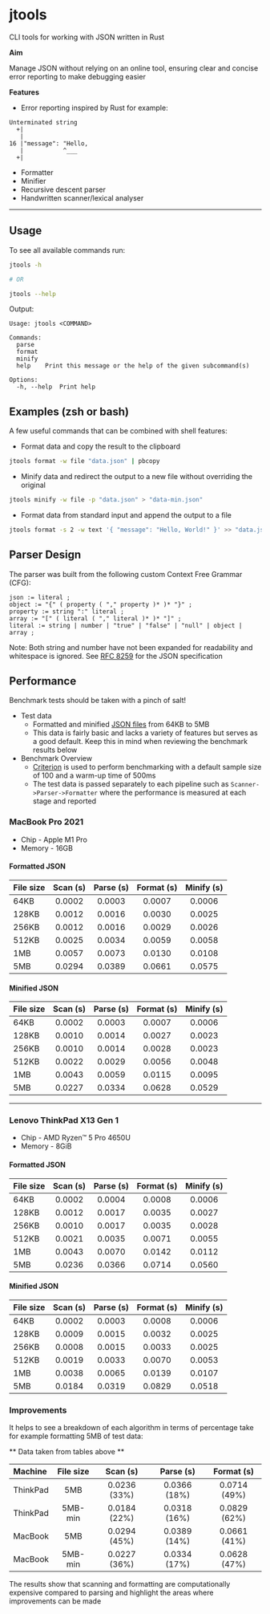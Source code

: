 # jtools

CLI tools for working with JSON written in Rust

**Aim**

Manage JSON without relying on an online tool, ensuring clear and concise error reporting to
make debugging easier

**Features**

- Error reporting inspired by Rust for example:

```text
Unterminated string
  +|
   |
16 |"message": "Hello,
   |           ^___
  +|
```
- Formatter
- Minifier
- Recursive descent parser
- Handwritten scanner/lexical analyser
---

## Usage

To see all available commands run:

```bash
jtools -h

# OR

jtools --help
```

Output:

```text
Usage: jtools <COMMAND>

Commands:
  parse
  format
  minify
  help    Print this message or the help of the given subcommand(s)

Options:
  -h, --help  Print help

```

## Examples (zsh or bash)

A few useful commands that can be combined with shell features:

* Format data and copy the result to the clipboard

```bash
jtools format -w file "data.json" | pbcopy
```

* Minify data and redirect the output to a new file without overriding the original

```bash
jtools minify -w file -p "data.json" > "data-min.json"
```

* Format data from standard input and append the output to a file

```bash
jtools format -s 2 -w text '{ "message": "Hello, World!" }' >> "data.json"
```

## Parser Design

The parser was built from the following custom Context Free Grammar (CFG):

```
json := literal ;
object := "{" ( property ( "," property )* )* "}" ;
property := string ":" literal ;
array := "[" ( literal ( "," literal )* )* "]" ;
literal := string | number | "true" | "false" | "null" | object | array ;
```

Note: Both string and number have not been expanded for readability and whitespace is ignored. See
[RFC 8259](https://datatracker.ietf.org/doc/html/rfc8259#section-7) for the JSON specification

## Performance

Benchmark tests should be taken with a pinch of salt!

* Test data
    * Formatted and minified [JSON files](https://microsoftedge.github.io/Demos/json-dummy-data/)
    from 64KB to 5MB
    * This data is fairly basic and lacks a variety of features but serves as a good default.
    Keep this in mind when reviewing the benchmark results below
* Benchmark Overview
    * [Criterion](https://crates.io/crates/criterion/) is used to perform benchmarking with a default
    sample size of 100 and a warm-up time of 500ms
    * The test data is passed separately to each pipeline such as `Scanner->Parser->Formatter`
    where the performance is measured at each stage and reported

### MacBook Pro 2021

* Chip - Apple M1 Pro
* Memory - 16GB

#### Formatted JSON

| File size  | Scan (s) | Parse (s) | Format (s) | Minify (s) |
| :----------| :------: | :------:  | :------:   | :--------: |
| 64KB       | 0.0002   | 0.0003    | 0.0007     | 0.0006     |
| 128KB      | 0.0012   | 0.0016    | 0.0030     | 0.0025     |
| 256KB      | 0.0012   | 0.0016    | 0.0029     | 0.0026     |
| 512KB      | 0.0025   | 0.0034    | 0.0059     | 0.0058     |
| 1MB        | 0.0057   | 0.0073    | 0.0130     | 0.0108     |
| 5MB        | 0.0294   | 0.0389    | 0.0661     | 0.0575     |

#### Minified JSON

| File size  | Scan (s) | Parse (s) | Format (s) | Minify (s) |
| :----------| :------: | :------:  | :------:   | :--------: |
| 64KB       | 0.0002   | 0.0003    | 0.0007     | 0.0006     |
| 128KB      | 0.0010   | 0.0014    | 0.0027     | 0.0023     |
| 256KB      | 0.0010   | 0.0014    | 0.0028     | 0.0023     |
| 512KB      | 0.0022   | 0.0029    | 0.0056     | 0.0048     |
| 1MB        | 0.0043   | 0.0059    | 0.0115     | 0.0095     |
| 5MB        | 0.0227   | 0.0334    | 0.0628     | 0.0529     |

---

### Lenovo ThinkPad X13 Gen 1

* Chip - AMD Ryzen™️ 5 Pro 4650U
* Memory - 8GiB

#### Formatted JSON

| File size  | Scan (s) | Parse (s) | Format (s) | Minify (s) |
| :----------| :------: | :------:  | :------:   | :--------: |
| 64KB       | 0.0002   | 0.0004    | 0.0008     | 0.0006     |
| 128KB      | 0.0012   | 0.0017    | 0.0035     | 0.0027     |
| 256KB      | 0.0010   | 0.0017    | 0.0035     | 0.0028     |
| 512KB      | 0.0021   | 0.0035    | 0.0071     | 0.0055     |
| 1MB        | 0.0043   | 0.0070    | 0.0142     | 0.0112     |
| 5MB        | 0.0236   | 0.0366    | 0.0714     | 0.0560     |

#### Minified JSON

| File size  | Scan (s) | Parse (s) | Format (s) | Minify (s) |
| :----------| :------: | :------:  | :------:   | :--------: |
| 64KB       | 0.0002   | 0.0003    | 0.0008     | 0.0006     |
| 128KB      | 0.0009   | 0.0015    | 0.0032     | 0.0025     |
| 256KB      | 0.0008   | 0.0015    | 0.0033     | 0.0025     |
| 512KB      | 0.0019   | 0.0033    | 0.0070     | 0.0053     |
| 1MB        | 0.0038   | 0.0065    | 0.0139     | 0.0107     |
| 5MB        | 0.0184   | 0.0319    | 0.0829     | 0.0518     |

### Improvements

It helps to see a breakdown of each algorithm in terms of percentage take for example formatting 5MB of
test data:

** Data taken from tables above **

| Machine     | File size   | Scan (s)     | Parse (s)    | Format (s)   |
| :---------- | :---------: | :----------: | :----------: | :----------: |
| ThinkPad    | 5MB         | 0.0236 (33%) | 0.0366 (18%) | 0.0714 (49%) |
| ThinkPad    | 5MB-min     | 0.0184 (22%) | 0.0318 (16%) | 0.0829 (62%) |
| MacBook     | 5MB         | 0.0294 (45%) | 0.0389 (14%) | 0.0661 (41%) | 
| MacBook     | 5MB-min     | 0.0227 (36%) | 0.0334 (17%) | 0.0628 (47%) |

The results show that scanning and formatting are computationally expensive compared to parsing and highlight
the areas where improvements can be made

